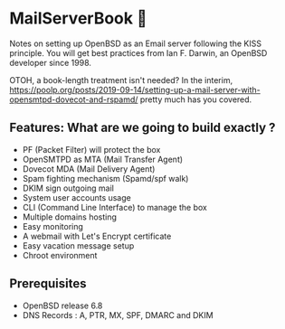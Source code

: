 # MailServerBook 📕
Notes on setting up OpenBSD as an Email server following the KISS principle.
You will get best practices from Ian F. Darwin, an OpenBSD developer since 1998.

OTOH, a book-length treatment isn't needed? In the interim, https://poolp.org/posts/2019-09-14/setting-up-a-mail-server-with-opensmtpd-dovecot-and-rspamd/ pretty much has you covered.

## Features: What are we going to build exactly ?

- PF (Packet Filter) will protect the box
- OpenSMTPD as MTA (Mail Transfer Agent)
- Dovecot MDA (Mail Delivery Agent)
- Spam fighting mechanism (Spamd/spf walk)
- DKIM sign outgoing mail
- System user accounts usage
- CLI (Command Line Interface) to manage the box
- Multiple domains hosting
- Easy monitoring
- A webmail with Let's Encrypt certificate
- Easy vacation message setup
- Chroot environment

## Prerequisites

- OpenBSD release 6.8
- DNS Records : A, PTR, MX, SPF, DMARC and DKIM
